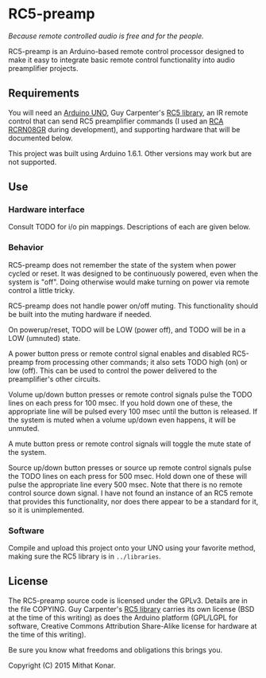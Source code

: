 RC5-preamp
==========
_Because remote controlled audio is free and for the people._

RC5-preamp is an Arduino-based remote control processor designed to make it
easy to integrate basic remote control functionality into audio preamplifier
projects.

Requirements
------------
You will need an [Arduino UNO](http://www.arduino.cc/en/Main/arduinoBoardUno), 
Guy Carpenter's [RC5 library](https://github.com/guyc/RC5), an IR remote 
control that can send RC5 preamplifier commands (I used an [RCA RCRN08GR](http://www.rcaaudiovideo.com/remotes/6-8-devices/?sku=RCRN08GR) 
during development), and supporting hardware that will be 
documented below.

This project was built using Arduino 1.6.1. Other versions may work but are
not supported.

Use
---
### Hardware interface
Consult TODO for i/o pin mappings. Descriptions of each are given below.

### Behavior
RC5-preamp does not remember the state of the system when power cycled or 
reset. It was designed to be continuously powered, even when the system is
"off". Doing otherwise would make turning on power via remote control a little 
tricky.

RC5-preamp does not handle power on/off muting. This functionality should be 
built into the muting hardware if needed.

On powerup/reset, TODO will be LOW (power off), and TODO will be in a LOW (umnuted) state.

A power button press or remote control signal enables and disabled RC5-preamp from
processing other commands; it also sets TODO high (on) or low (off). This
can be used to control the power delivered to the preamplifier's other circuits.

Volume up/down button presses or remote control signals pulse the TODO lines on
each press for 100 msec. If you hold down one of these, the appropriate line
will be pulsed every 100 msec until the button is released. If the system is
muted when a volume up/down even happens, it will be unmuted.

A mute button press or remote control signals will toggle the mute state of the
system.

Source up/down button presses or source up remote control signals pulse the 
TODO lines on each press for 500 msec. Hold down one of these will pulse the 
appropriate line every 500 msec. Note that there is no remote control source 
down signal. I have not found an instance of an RC5 remote that provides 
this  functionality, nor does there appear to be a standard for it, so it is
unimplemented.

### Software 
Compile and upload this project onto your UNO using your favorite method, making sure the 
RC5 library is in `../libraries`.

License
-------
The RC5-preamp source code is licensed under the GPLv3. Details are in 
the file COPYING. Guy Carpenter's [RC5 library](https://github.com/guyc/RC5) 
carries its own license (BSD at the time of this writing) as does the Arduino
platform (GPL/LGPL for software, Creative Commons Attribution Share-Alike 
license for hardware at the time of this writing).

Be sure you know what freedoms and obligations this brings you.

Copyright (C) 2015 Mithat Konar.

